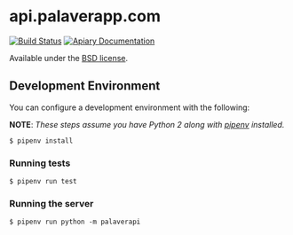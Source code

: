 api.palaverapp.com
==================

[![Build Status](https://travis-ci.org/cocodelabs/api.palaverapp.com.png?branch=master)](https://travis-ci.org/cocodelabs/api.palaverapp.com)
[![Apiary Documentation](https://img.shields.io/badge/Apiary-Documented-blue.svg)](http://docs.palaver.apiary.io/)

Available under the [BSD license](LICENSE).

## Development Environment

You can configure a development environment with the following:

**NOTE**: *These steps assume you have Python 2 along with [pipenv](https://docs.pipenv.org/install/) installed.*

```
$ pipenv install
```

### Running tests

```shell
$ pipenv run test
```

### Running the server

```shell
$ pipenv run python -m palaverapi
```
